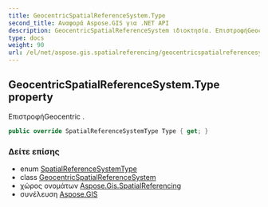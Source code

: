 ```yaml
---
title: GeocentricSpatialReferenceSystem.Type
second_title: Αναφορά Aspose.GIS για .NET API
description: GeocentricSpatialReferenceSystem ιδιοκτησία. ΕπιστροφήGeocentric .
type: docs
weight: 90
url: /el/net/aspose.gis.spatialreferencing/geocentricspatialreferencesystem/type/
---
```

## GeocentricSpatialReferenceSystem.Type property

ΕπιστροφήGeocentric .

```csharp
public override SpatialReferenceSystemType Type { get; }
```

### Δείτε επίσης

* enum [SpatialReferenceSystemType](../../spatialreferencesystemtype/)
* class [GeocentricSpatialReferenceSystem](../)
* χώρος ονομάτων [Aspose.Gis.SpatialReferencing](../../geocentricspatialreferencesystem/)
* συνέλευση [Aspose.GIS](../../../)


